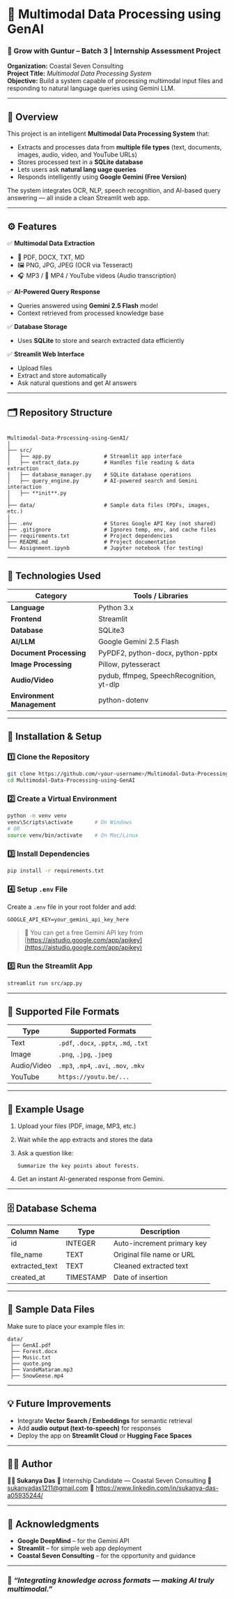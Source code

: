 
# 🌟 Multimodal Data Processing using GenAI

### 🚀 Grow with Guntur – Batch 3 | Internship Assessment Project  
**Organization:** Coastal Seven Consulting  
**Project Title:** *Multimodal Data Processing System*  
**Objective:** Build a system capable of processing multimodal input files and responding to natural language queries using Gemini LLM.

---

## 🧠 Overview

This project is an intelligent **Multimodal Data Processing System** that:
- Extracts and processes data from **multiple file types** (text, documents, images, audio, video, and YouTube URLs)
- Stores processed text in a **SQLite database**
- Lets users ask **natural lang
uage queries**
- Responds intelligently using **Google Gemini (Free Version)**

The system integrates OCR, NLP, speech recognition, and AI-based query answering — all inside a clean Streamlit web app.

---

## ⚙️ Features

✅ **Multimodal Data Extraction**
- 📄 PDF, DOCX, TXT, MD  
- 🖼️ PNG, JPG, JPEG (OCR via Tesseract)  
- 🎧 MP3 / 🎥 MP4 / YouTube videos (Audio transcription)

✅ **AI-Powered Query Response**
- Queries answered using **Gemini 2.5 Flash** model  
- Context retrieved from processed knowledge base  

✅ **Database Storage**
- Uses **SQLite** to store and search extracted data efficiently  

✅ **Streamlit Web Interface**
- Upload files  
- Extract and store automatically  
- Ask natural questions and get AI answers  

---

## 🗂️ Repository Structure

```

Multimodal-Data-Processing-using-GenAI/
│
├── src/
│   ├── app.py                 # Streamlit app interface
│   ├── extract_data.py        # Handles file reading & data extraction
│   ├── database_manager.py    # SQLite database operations
│   ├── query_engine.py        # AI-powered search and Gemini interaction
│   ├── **init**.py
│
├── data/                      # Sample data files (PDFs, images, etc.)
│
├── .env                       # Stores Google API Key (not shared)
├── .gitignore                 # Ignores temp, env, and cache files
├── requirements.txt           # Project dependencies
├── README.md                  # Project documentation
└── Assignment.ipynb           # Jupyter notebook (for testing)

````

---

## 🧩 Technologies Used

| Category | Tools / Libraries |
|-----------|------------------|
| **Language** | Python 3.x |
| **Frontend** | Streamlit |
| **Database** | SQLite3 |
| **AI/LLM** | Google Gemini 2.5 Flash |
| **Document Processing** | PyPDF2, python-docx, python-pptx |
| **Image Processing** | Pillow, pytesseract |
| **Audio/Video** | pydub, ffmpeg, SpeechRecognition, yt-dlp |
| **Environment Management** | python-dotenv |

---

## 🧱 Installation & Setup

### 1️⃣ Clone the Repository
```bash
git clone https://github.com/<your-username>/Multimodal-Data-Processing-using-GenAI.git
cd Multimodal-Data-Processing-using-GenAI
````

### 2️⃣ Create a Virtual Environment

```bash
python -m venv venv
venv\Scripts\activate       # On Windows
# OR
source venv/bin/activate    # On Mac/Linux
```

### 3️⃣ Install Dependencies

```bash
pip install -r requirements.txt
```

### 4️⃣ Setup `.env` File

Create a `.env` file in your root folder and add:

```
GOOGLE_API_KEY=your_gemini_api_key_here
```

> 🔑 You can get a free Gemini API key from [https://aistudio.google.com/app/apikey](https://aistudio.google.com/app/apikey)

### 5️⃣ Run the Streamlit App

```bash
streamlit run src/app.py
```

---

## 🧮 Supported File Formats

| Type        | Supported Formats                       |
| ----------- | --------------------------------------- |
| Text        | `.pdf`, `.docx`, `.pptx`, `.md`, `.txt` |
| Image       | `.png`, `.jpg`, `.jpeg`                 |
| Audio/Video | `.mp3`, `.mp4`, `.avi`, `.mov`, `.mkv`  |
| YouTube     | `https://youtu.be/...`                  |

---

## 💬 Example Usage

1. Upload your files (PDF, image, MP3, etc.)
2. Wait while the app extracts and stores the data
3. Ask a question like:

   ```
   Summarize the key points about forests.
   ```
4. Get an instant AI-generated response from Gemini.

---

## 🗄️ Database Schema

| Column Name    | Type      | Description                |
| -------------- | --------- | -------------------------- |
| id             | INTEGER   | Auto-increment primary key |
| file_name      | TEXT      | Original file name or URL  |
| extracted_text | TEXT      | Cleaned extracted text     |
| created_at     | TIMESTAMP | Date of insertion          |

---

## 🧪 Sample Data Files

Make sure to place your example files in:

```
data/
 ├── GenAI.pdf
 ├── Forest.docx
 ├── Music.txt
 ├── quote.png
 ├── VandeMataram.mp3
 ├── SnowGeese.mp4
```

---

## 💡 Future Improvements

* Integrate **Vector Search / Embeddings** for semantic retrieval
* Add **audio output (text-to-speech)** for responses
* Deploy the app on **Streamlit Cloud** or **Hugging Face Spaces**

---

## 🧑‍💻 Author

**👩‍💻 Sukanya Das**
💼 Internship Candidate — Coastal Seven Consulting
📧 sukanyadas1211@gmail.com
🔗 https://www.linkedin.com/in/sukanya-das-a05935244/

---

## 🏁 Acknowledgments

* **Google DeepMind** – for the Gemini API
* **Streamlit** – for simple web app deployment
* **Coastal Seven Consulting** – for the opportunity and guidance

---

### 🌈 *“Integrating knowledge across formats — making AI truly multimodal.”*

```
